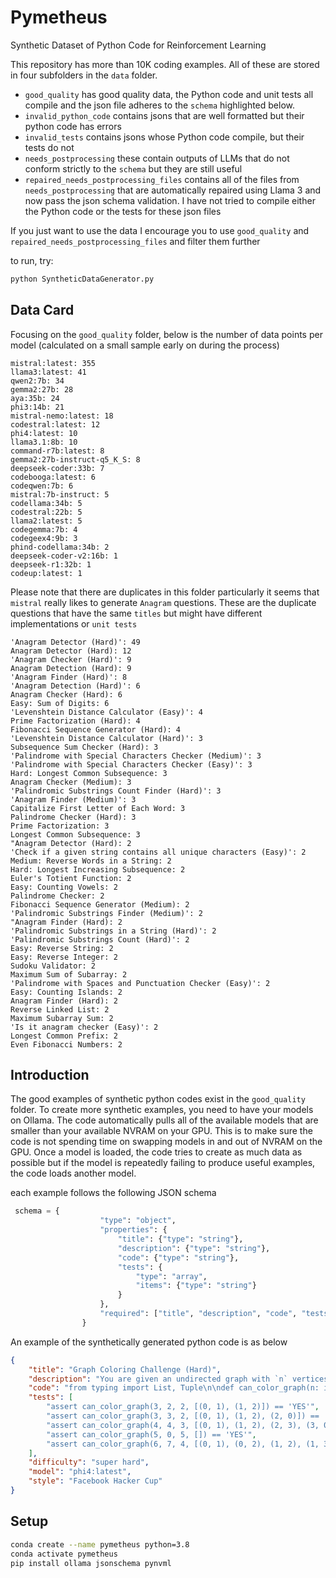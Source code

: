 # Pymetheus
Synthetic Dataset of Python Code for Reinforcement Learning

This repository has more than 10K coding examples. All of these are stored in four subfolders in the `data` folder. 
* `good_quality` has good quality data, the Python code and unit tests all compile and the json file adheres to the `schema` highlighted below. 
* `invalid_python_code` contains jsons that are well formatted but their python code has errors 
* `invalid_tests` contains jsons whose Python code compile, but their tests do not 
* `needs_postprocessing` these contain outputs of LLMs that do not conform strictly to the `schema` but they are still useful 
* `repaired_needs_postprocessing_files` contains all of the files from `needs_postprocessing` that are automatically repaired using Llama 3 and now pass the json schema validation. I have not tried to compile either the Python code or the tests for these json files 

If you just want to use the data I encourage you to use `good_quality` and `repaired_needs_postprocessing_files` and filter them further 

to run, try:

```bash 
python SyntheticDataGenerator.py
```
## Data Card 

Focusing on the `good_quality` folder, below is the number of data points per model (calculated on a small sample early on during the process)

```
mistral:latest: 355
llama3:latest: 41
qwen2:7b: 34
gemma2:27b: 28
aya:35b: 24
phi3:14b: 21
mistral-nemo:latest: 18
codestral:latest: 12
phi4:latest: 10
llama3.1:8b: 10
command-r7b:latest: 8
gemma2:27b-instruct-q5_K_S: 8
deepseek-coder:33b: 7
codebooga:latest: 6
codeqwen:7b: 6
mistral:7b-instruct: 5
codellama:34b: 5
codestral:22b: 5
llama2:latest: 5
codegemma:7b: 4
codegeex4:9b: 3
phind-codellama:34b: 2
deepseek-coder-v2:16b: 1
deepseek-r1:32b: 1
codeup:latest: 1
```

Please note that there are duplicates in this folder particularly it seems that `mistral` really likes to generate `Anagram` questions. These are the duplicate questions that have the same `titles` but might have different implementations or `unit tests` 

```
'Anagram Detector (Hard)': 49
Anagram Detector (Hard): 12
'Anagram Checker (Hard)': 9
Anagram Detection (Hard): 9
'Anagram Finder (Hard)': 8
'Anagram Detection (Hard)': 6
Anagram Checker (Hard): 6
Easy: Sum of Digits: 6
'Levenshtein Distance Calculator (Easy)': 4
Prime Factorization (Hard): 4
Fibonacci Sequence Generator (Hard): 4
'Levenshtein Distance Calculator (Hard)': 3
Subsequence Sum Checker (Hard): 3
'Palindrome with Special Characters Checker (Medium)': 3
'Palindrome with Special Characters Checker (Easy)': 3
Hard: Longest Common Subsequence: 3
Anagram Checker (Medium): 3
'Palindromic Substrings Count Finder (Hard)': 3
'Anagram Finder (Medium)': 3
Capitalize First Letter of Each Word: 3
Palindrome Checker (Hard): 3
Prime Factorization: 3
Longest Common Subsequence: 3
"Anagram Detector (Hard): 2
'Check if a given string contains all unique characters (Easy)': 2
Medium: Reverse Words in a String: 2
Hard: Longest Increasing Subsequence: 2
Euler's Totient Function: 2
Easy: Counting Vowels: 2
Palindrome Checker: 2
Fibonacci Sequence Generator (Medium): 2
'Palindromic Substrings Finder (Medium)': 2
"Anagram Finder (Hard): 2
'Palindromic Substrings in a String (Hard)': 2
'Palindromic Substrings Count (Hard)': 2
Easy: Reverse String: 2
Easy: Reverse Integer: 2
Sudoku Validator: 2
Maximum Sum of Subarray: 2
'Palindrome with Spaces and Punctuation Checker (Easy)': 2
Easy: Counting Islands: 2
Anagram Finder (Hard): 2
Reverse Linked List: 2
Maximum Subarray Sum: 2
'Is it anagram checker (Easy)': 2
Longest Common Prefix: 2
Even Fibonacci Numbers: 2
```
## Introduction
The good examples of synthetic python codes exist in the `good_quality` folder. To create more synthetic examples, you need to have your models on Ollama. The code automatically pulls all of the available models that are smaller than your available NVRAM on your GPU. This is to make sure the code is not spending time on swapping models in and out of NVRAM on the GPU. Once a model is loaded, the code tries to create as much data as possible but if the model is repeatedly failing to produce useful examples, the code loads another model. 

each example follows the following JSON schema

```python 
 schema = {
                    "type": "object",
                    "properties": {
                        "title": {"type": "string"},
                        "description": {"type": "string"},
                        "code": {"type": "string"},
                        "tests": {
                            "type": "array",
                            "items": {"type": "string"}
                        }
                    },
                    "required": ["title", "description", "code", "tests"]
                }
```

An example of the synthetically generated python code is as below 

```json
{
    "title": "Graph Coloring Challenge (Hard)",
    "description": "You are given an undirected graph with `n` vertices and `m` edges. The task is to determine if it's possible to color the graph using exactly `k` colors such that no two adjacent vertices share the same color.\n\n#### Function Signature\n```python\ndef can_color_graph(n: int, m: int, k: int, edges: List[Tuple[int, int]]) -> str:\n```\n\n#### Input\n- `n` (int): The number of vertices in the graph. \\(1 \\leq n \\leq 1000\\).\n- `m` (int): The number of edges in the graph.\n- `k` (int): The exact number of colors to use for coloring the graph. \\(1 \\leq k \\leq n\\).\n- `edges` (List[Tuple[int, int]]): A list of tuples where each tuple contains two integers representing an edge between vertices in 0-based indexing.\n\n#### Output\n- Returns `\"YES\"` if it is possible to color the graph using exactly `k` colors under the given constraints; otherwise, returns `\"NO\"\".\n\n#### Constraints\n- The graph may contain multiple edges and self-loops.\n- You should consider all possible scenarios where `k < n`, `k = n`, and `k > n`.\n\n#### Hints\n- Consider using a backtracking approach to explore different colorings.\n- Use Depth First Search (DFS) or Breadth First Search (BFS) to traverse the graph while attempting to apply colors.\n- Pay attention to disconnected components in the graph, as they may have independent coloring constraints.",
    "code": "from typing import List, Tuple\n\ndef can_color_graph(n: int, m: int, k: int, edges: List[Tuple[int, int]]) -> str:\n    from collections import defaultdict\n    \n    def is_valid(vertex, color):\n        for neighbor in graph[vertex]:\n            if colors[neighbor] == color:\n                return False\n        return True\n    \n    def backtrack(node=0):\n        if node == n:\n            return len(set(colors)) == k\n        for color in range(1, k + 1):\n            if is_valid(node, color):\n                colors[node] = color\n                if backtrack(node + 1):\n                    return True\n                colors[node] = 0\n        return False\n    \n    graph = defaultdict(list)\n    for u, v in edges:\n        graph[u].append(v)\n        graph[v].append(u)\n    \n    colors = [0] * n\n    \n    if k < n:  # If k is less than the number of nodes, check coloring feasibility\n        return \"NO\"\n    \n    return \"YES\" if backtrack() else \"NO\"",
    "tests": [
        "assert can_color_graph(3, 2, 2, [(0, 1), (1, 2)]) == 'YES'",
        "assert can_color_graph(3, 3, 2, [(0, 1), (1, 2), (2, 0)]) == 'NO'",
        "assert can_color_graph(4, 4, 3, [(0, 1), (1, 2), (2, 3), (3, 0)]) == 'YES'",
        "assert can_color_graph(5, 0, 5, []) == 'YES'",
        "assert can_color_graph(6, 7, 4, [(0, 1), (0, 2), (1, 2), (1, 3), (2, 4), (3, 4), (4, 5)]) == 'NO'"
    ],
    "difficulty": "super hard",
    "model": "phi4:latest",
    "style": "Facebook Hacker Cup"
}
```

## Setup
```bash
conda create --name pymetheus python=3.8
conda activate pymetheus
pip install ollama jsonschema pynvml
```